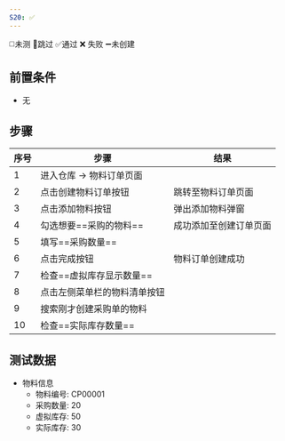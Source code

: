 ```yaml
---
S20: ✅
---
```

◻️未测    🚫跳过     ✅通过    ❌ 失败    ➖未创建

## 前置条件

- 无

## 步骤

| 序号  | 步骤             | 结果          |
| --- | -------------- | ----------- |
| 1   | 进入仓库 -> 物料订单页面 |             |
| 2   | 点击创建物料订单按钮     | 跳转至物料订单页面   |
| 3   | 点击添加物料按钮       | 弹出添加物料弹窗    |
| 4   | 勾选想要==采购的物料==  | 成功添加至创建订单页面 |
| 5   | 填写==采购数量==     |             |
| 6   | 点击完成按钮         | 物料订单创建成功    |
| 7   | 检查==虚拟库存显示数量== |             |
| 8   | 点击左侧菜单栏的物料清单按钮 |             |
| 9   | 搜索刚才创建采购单的物料   |             |
| 10  | 检查==实际库存数量==   |             |

## 测试数据

- 物料信息
	- 物料编号: CP00001
	- 采购数量: 20
	- 虚拟库存: 50
	- 实际库存: 30
